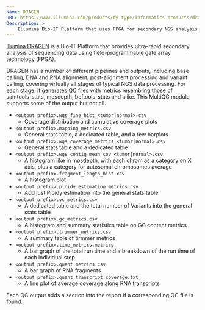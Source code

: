 ```yaml
---
Name: DRAGEN
URL: https://www.illumina.com/products/by-type/informatics-products/dragen-bio-it-platform.html
Description: >
    Illumina Bio-IT Platform that uses FPGA for secondary NGS analysis.
---
```


[Illumina DRAGEN](https://www.illumina.com/products/by-type/informatics-products/dragen-bio-it-platform.html)
is a Bio-IT Platform that provides ultra-rapid secondary analysis of sequencing data using field-programmable
gate array technology (FPGA).

DRAGEN has a number of different pipelines and outputs, including base calling, DNA and RNA alignment,
post-alignment processing and variant calling, covering virtually all stages of typical NGS data processing.
For each stage, it generates QC files with metrics resembling those of samtools-stats, mosdepth, bcftools-stats
and alike. This MultiQC module supports some of the output but not all.

* `<output prefix>.wgs_fine_hist_<tumor|normal>.csv`
    * Coverage distribution and cumulative coverage plots
* `<output prefix>.mapping_metrics.csv`
    * General stats table, a dedicated table, and a few barplots
* `<output prefix>.wgs_coverage_metrics_<tumor|normal>.csv`
    * General stats table and a dedicated table
* `<output prefix>.wgs_contig_mean_cov_<tumor|normal>.csv`
    * A histogram like in mosdepth, with each chrom as a category on X axis, plus a category for autosomal chromosomes average
* `<output prefix>.fragment_length_hist.csv`
    * A histogram plot
* `<output prefix>.ploidy_estimation_metrics.csv`
    * Add just Ploidy estimation into the general stats table
* `<output prefix>.vc_metrics.csv`
    * A dedicated table and the total number of Variants into the general stats table
* `<output prefix>.gc_metrics.csv`
    * A histogram and summary statistics table on GC content metrics
* `<output prefix>.trimmer_metrics.csv`
    * A summary table of tirmmer metrics
* `<output prefix>.time_metrics.metrics`
    * A bar graph of the total run time and a breakdown of the run time of each individual step
* `<output prefix>.quant.metrics.csv`
    * A bar graph of RNA fragments
* `<output prefix>.quant.transcript_coverage.txt`
    * A line plot of average coverage along RNA transcripts

Each QC output adds a section into the report if a corresponding QC file is found.
